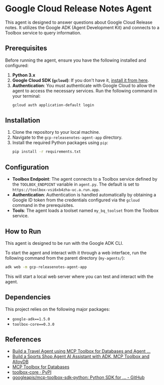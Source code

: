 # Google Cloud Release Notes Agent

This agent is designed to answer questions about Google Cloud Release notes. It utilizes the Google ADK (Agent Development Kit) and connects to a Toolbox service to query information.

## Prerequisites

Before running the agent, ensure you have the following installed and configured:

1.  **Python 3.x**
2.  **Google Cloud SDK (`gcloud`)**: If you don't have it, [install it from here](https://cloud.google.com/sdk/docs/install).
3.  **Authentication**: You must authenticate with Google Cloud to allow the agent to access the necessary services. Run the following command in your terminal:
    ```bash
    gcloud auth application-default login
    ```

## Installation

1.  Clone the repository to your local machine.
2.  Navigate to the `gcp-releasenotes-agent-app` directory.
3.  Install the required Python packages using `pip`:
    ```bash
    pip install -r requirements.txt
    ```

## Configuration

-   **Toolbox Endpoint**: The agent connects to a Toolbox service defined by the `TOOLBOX_ENDPOINT` variable in `agent.py`. The default is set to `https://toolbox-vsi6xb4zha-uc.a.run.app`.
-   **Authentication**: Authentication is handled automatically by obtaining a Google ID token from the credentials configured via the `gcloud` command in the prerequisites.
-   **Tools**: The agent loads a toolset named `my_bq_toolset` from the Toolbox service.

## How to Run

This agent is designed to be run with the Google ADK CLI.

To start the agent and interact with it through a web interface, run the following command from the parent directory (`my-agents/`):

```bash
adk web -m gcp-releasenotes-agent-app
```

This will start a local web server where you can test and interact with the agent.

## Dependencies

This project relies on the following major packages:

-   `google-adk==1.5.0`
-   `toolbox-core==0.3.0`

## References

- [Build a Travel Agent using MCP Toolbox for Databases and Agent ...](https://codelabs.developers.google.com/travel-agent-mcp-toolbox-adk#0)
- [Build a Sports Shop Agent AI Assistant with ADK, MCP Toolbox and AlloyDB](https://codelabs.developers.google.com/codelabs/devsite/codelabs/sports-agent-adk-mcp-alloydb#0)
- [MCP Toolbox for Databases](https://googleapis.github.io/genai-toolbox/getting-started/)
- [toolbox-core · PyPI](https://pypi.org/project/toolbox-core/)
- [googleapis/mcp-toolbox-sdk-python: Python SDK for ... - GitHub](https://github.com/googleapis/mcp-toolbox-sdk-python)